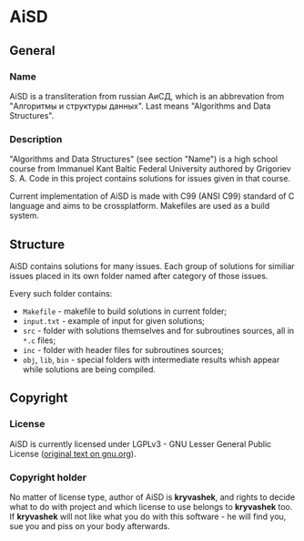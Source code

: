 # AiSD #

## General ##

### Name ###

AiSD is a transliteration from russian АиСД, which is an abbrevation from "Алгоритмы и структуры данных". Last means "Algorithms and Data Structures".

### Description ###

"Algorithms and Data Structures" (see section "Name") is a high school course from Immanuel Kant Baltic Federal University authored by Grigoriev S. A. Code in this project contains solutions for issues given in that course.

Current implementation of AiSD is made with C99 (ANSI C99) standard of C language and aims to be crossplatform. Makefiles are used as a build system.

## Structure ##

AiSD contains solutions for many issues. Each group of solutions for similiar issues placed in its own folder named after category of those issues.

Every such folder contains:

* `Makefile` - makefile to build solutions in current folder;
* `input.txt` - example of input for given solutions;
* `src` - folder with solutions themselves and for subroutines sources, all in `*.c` files;
* `inc` - folder with header files for subroutines sources;
* `obj`, `lib`, `bin` - special folders with intermediate results whish appear while solutions are being compiled.

## Copyright ##

### License ###

AiSD is currently licensed under LGPLv3 - GNU Lesser General Public License ([original text on gnu.org](https://www.gnu.org/licenses/lgpl-3.0-standalone.html)).

### Copyright holder ###

No matter of license type, author of AiSD is **kryvashek**, and rights to decide what to do with project and which license to use belongs to **kryvashek** too.
If **kryvashek** will not like what you do with this software - he will find you, sue you and piss on your body afterwards.